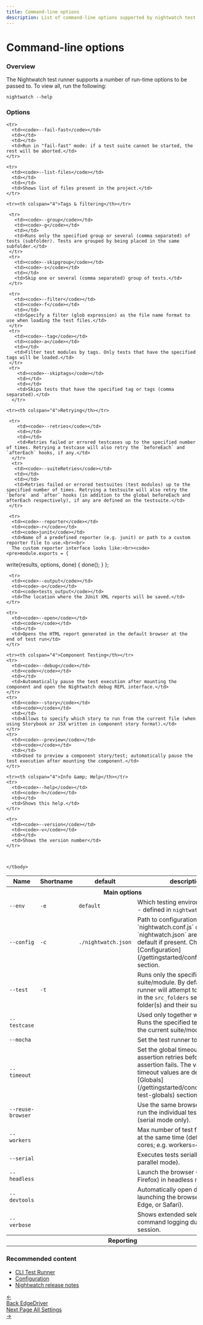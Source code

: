 ```yaml
---
title: Command-line options
description: List of command-line options supported by nightwatch test runner
---
```


<div class="page-header"><h1>Command-line options</h1></div>

### Overview

The Nightwatch test runner supports a number of run-time options to be passed to. To view all, run the following:

<pre><code class="language-bash">nightwatch --help</code></pre>

### Options

<div class="table-responsive">
  <table class="table table-bordered table-striped">
    <thead>
     <tr>
       <th style="width: 100px;">Name</th>
       <th style="width: 100px;">Shortname</th>
       <th style="width: 50px;">default</th>
       <th>description</th>
     </tr>
    </thead>
    <tbody>
    <tr><th colspan="4">Main options</th></tr>
    <tr>
     <td><code>--env</code></td>
     <td><code>-e</code></td>
     <td><code>default</code></td>
     <td>Which testing environment to use - defined in <code>nightwatch.json</code></td>
   </tr>
     <tr>
       <td><code>--config</code></td>
       <td><code>-c</code></td>
       <td><code>./nightwatch.json</code></td>
       <td>Path to configuration file; `nightwatch.conf.js` or `nightwatch.json` are read by default if present. Check the [Configuration](/gettingstarted/configuration/) section.</td>
     </tr>
     <tr>
      <td><code>--test</code></td>
      <td><code>-t</code></td>
      <td></td>
      <td>Runs only the specified test suite/module. By default the runner will attempt to run all tests in the <code>src_folders</code> settings folder(s) and their subfolders.</td>
    </tr>
    <tr>
      <td><code>--testcase</code></td>
      <td></td>
      <td></td>
      <td>Used only together with `--test`. Runs the specified testcase from the current suite/module.</td>
    </tr>
    <tr>
      <td><code>--mocha</code></td>
      <td></td>
      <td></td>
      <td>Set the test runner to use Mocha.</td>
    </tr>
    <tr>
     <td><code>--timeout</code></td>
     <td></td>
     <td></td>
     <td>Set the global timeout for assertion retries before an assertion fails. The various timeout values are defined in the [Globals](/gettingstarted/concepts/#using-test-globals) section.</td>
    </tr>
    <tr>
     <td><code>--reuse-browser</code></td>
     <td></td>
     <td></td>
     <td>Use the same browser session to run the individual test suites (serial mode only).</td>
    </tr>

   <tr>
     <td><code>--workers</code></td>
     <td></td>
     <td></td>
     <td>Max number of test files running at the same time (default: CPU cores; e.g. workers=4)</td>
    </tr>

   <tr>
     <td><code>--serial</code></td>
     <td></td>
     <td></td>
     <td>Executes tests serially (disables parallel mode).</td>
    </tr>
    <tr>
      <td><code>--headless</code></td>
      <td></td>
      <td></td>
      <td>Launch the browser (Chrome or Firefox) in headless mode.</td>
    </tr>
    <tr>
      <td><code>--devtools</code></td>
      <td></td>
      <td></td>
      <td>Automatically open devtools when launching the browser (Chrome, Edge, or Safari).</td>
    </tr>
    <tr>
      <td><code>--verbose</code></td>
      <td><code></code></td>
      <td></td>
      <td>Shows extended selenium command logging during the session.</td>
    </tr>

    <tr>
      <td><code>--fail-fast</code></td>
      <td></td>
      <td></td>
      <td>Run in "fail-fast" mode: if a test suite cannot be started, the rest will be aborted.</td>
    </tr>

    <tr>
      <td><code>--list-files</code></td>
      <td></td>
      <td></td>
      <td>Shows list of files present in the project.</td>
    </tr>

    <tr><th colspan="4">Tags & filtering</th></tr>

     <tr>
       <td><code>--group</code></td>
       <td><code>-g</code></td>
       <td></td>
       <td>Runs only the specified group or several (comma separated) of tests (subfolder). Tests are grouped by being placed in the same subfolder.</td>
     </tr>
     <tr>
       <td><code>--skipgroup</code></td>
       <td><code>-s</code></td>
       <td></td>
       <td>Skip one or several (comma separated) group of tests.</td>
     </tr>
     
     <tr>
       <td><code>--filter</code></td>
       <td><code>-f</code></td>
       <td></td>
       <td>Specify a filter (glob expression) as the file name format to use when loading the test files.</td>
     </tr>
     <tr>
       <td><code>--tag</code></td>
       <td><code>-a</code></td>
       <td></td>
       <td>Filter test modules by tags. Only tests that have the specified tags will be loaded.</td>
     </tr>
     <tr>
        <td><code>--skiptags</code></td>
        <td></td>
        <td></td>
        <td>Skips tests that have the specified tag or tags (comma separated).</td>
      </tr>

    <tr><th colspan="4">Retrying</th></tr>

     <tr>
        <td><code>--retries</code></td>
        <td></td>
        <td></td>
        <td>Retries failed or errored testcases up to the specified number of times. Retrying a testcase will also retry the `beforeEach` and `afterEach` hooks, if any.</td>
      </tr>
      <tr>
       <td><code>--suiteRetries</code></td>
       <td></td>
       <td></td>
       <td>Retries failed or errored testsuites (test modules) up to the specified number of times. Retrying a testsuite will also retry the `before` and `after` hooks (in addition to the global beforeEach and afterEach respectively), if any are defined on the testsuite.</td>
     </tr>
   
   <tr><th colspan="4">Reporting</th></tr>
   
     <tr>
      <td><code>--reporter</code></td>
      <td><code>-r</code></td>
      <td><code>junit</code></td>
      <td>Name of a predefined reporter (e.g. junit) or path to a custom reporter file to use.<br><br>
      The custom reporter interface looks like:<br><code><pre>module.exports = {
write(results, options, done) {
  done();
}
};</pre></code></td>
   </tr>
      
     <tr>
      <td><code>--output</code></td>
      <td><code>-o</code></td>
      <td><code>tests_output</code></td>
      <td>The location where the JUnit XML reports will be saved.</td>
    </tr>
    
    <tr>
      <td><code>--open</code></td>
      <td><code></code></td>
      <td></td>
      <td>Opens the HTML report generated in the default browser at the end of test run</td>
    </tr>
    
    <tr><th colspan="4">Component Testing</th></tr>
    <tr>
      <td><code>--debug</code></td>
      <td><code></code></td>
      <td></td>
      <td>Automatically pause the test execution after mounting the component and open the Nightwatch debug REPL interface.</td>
    </tr>    
    <tr>
      <td><code>--story</code></td>
      <td><code></code></td>
      <td></td>
      <td>Allows to specify which story to run from the current file (when using Storybook or JSX written in component story format).</td>
    </tr>
    <tr>
      <td><code>--preview</code></td>
      <td><code></code></td>
      <td></td>
      <td>Used to preview a component story/test; automatically pause the test execution after mounting the component.</td>
    </tr>

    <tr><th colspan="4">Info &amp; Help</th></tr>
    <tr>
      <td><code>--help</code></td>
      <td><code>-h</code></td>
      <td></td>
      <td>Shows this help.</td>
    </tr>
      
    <tr>
      <td><code>--version</code></td>
      <td><code>-v</code></td>
      <td></td>
      <td>Shows the version number</td>
    </tr>
      
    
      
    </tbody>
  </table>
</div>

### Recommended content
- [CLI Test Runner](https://nightwatchjs.org/guide/running-tests/using-the-cli-test-runner.html)
- [Configuration](https://nightwatchjs.org/guide/reference/settings.html)
- [Nightwatch release notes](https://nightwatchjs.org/guide/overview/whats-new.html)

<div class="doc-pagination pt-40">
  <div class="previous">
    <a href="https://nightwatchjs.org/guide/browser-drivers/edgedriver.html">
      <span>←</span>
        <div class="d-flex flex-column">
          <span class="smallT">Back</span>
          <span class="bigT">EdgeDriver</span>
        </div>
    </a>
  </div>
  <div class="next">
    <a href="https://nightwatchjs.org/guide/reference/settings.html">
        <div class="d-flex flex-column">
          <span class="smallT">Next Page</span>
          <span class="bigT">All Settings</span>
        </div>
        <span>→</span>
    </a>
  </div>
</div>
